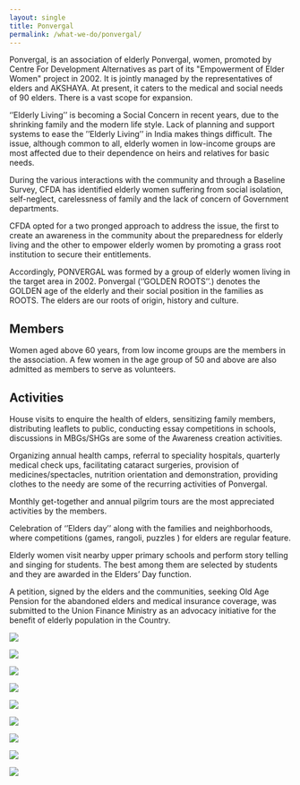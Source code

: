 ```yaml
---
layout: single
title: Ponvergal
permalink: /what-we-do/ponvergal/
---
```


Ponvergal, is an association of elderly Ponvergal, women, promoted by Centre For Development Alternatives as part of its "Empowerment of Elder Women" project in 2002. It is jointly managed by the representatives of elders and AKSHAYA. At present, it caters to the medical and social needs of 90 elders. There is a vast scope for expansion.

‘’Elderly Living’’ is becoming a Social Concern in recent years, due to the shrinking family and the modern life style. Lack of planning and support systems to ease the ’’Elderly Living’’ in India makes things difficult. The issue, although common to all, elderly women in low-income groups are most affected due to their dependence on heirs and relatives for basic needs.

During the various interactions with the community and through a Baseline Survey, CFDA has identified elderly women suffering from social isolation, self-neglect, carelessness of family and the lack of concern of Government departments.

CFDA opted for a two pronged approach to address the issue, the first to create an awareness in the community about the preparedness for elderly living and the other to empower elderly women by promoting a grass root institution to secure their entitlements.

Accordingly, PONVERGAL was formed by a group of elderly women living in the target area in 2002. Ponvergal (‘’GOLDEN ROOTS’’.) denotes the GOLDEN age of the elderly and their social position in the families as ROOTS. The elders are our roots of origin, history and culture.

## Members

Women aged above 60 years, from low income groups are the members in the association. A few women in the age group of 50 and above are also admitted as members to serve as volunteers.

## Activities

House visits to enquire the health of elders, sensitizing family members, distributing leaflets to public, conducting essay competitions in schools, discussions in MBGs/SHGs are some of the Awareness creation activities.

Organizing annual health camps, referral to speciality hospitals, quarterly medical check ups, facilitating cataract surgeries, provision of medicines/spectacles, nutrition orientation and demonstration, providing clothes to the needy are some of the recurring activities of Ponvergal.

Monthly get-together and annual pilgrim tours are the most appreciated activities by the members.

Celebration of ‘’Elders day’’ along with the families and neighborhoods, where competitions (games, rangoli, puzzles ) for elders are regular feature.

Elderly women visit nearby upper primary schools and perform story telling and singing for students. The best among them are selected by students and they are awarded in the Elders’ Day function.

A petition, signed by the elders and the communities, seeking Old Age Pension for the abandoned elders and medical insurance coverage, was submitted to the Union Finance Ministry as an advocacy initiative for the benefit of elderly population in the Country.

![](/images/Scan_Pic0006.jpg)

![](/images/Scan_Pic0008.jpg)

![](/images/Scan_Pic0010.jpg)

![](/images/Scan_Pic0015.jpg)

![](/images/Scan_Pic0016.jpg)

![](/images/Scan_Pic0017.jpg)

![](/images/Scan_Pic0018.jpg)

![](/images/Scan_Pic0019.jpg)

![](/images/Selling-vegetables-by-an-elderly.jpg)
